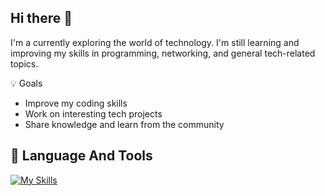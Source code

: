 ## Hi there 👋
I'm a currently exploring the world of technology. I'm still learning and improving my skills in programming, networking, and general tech-related topics.

💡 Goals

- Improve my coding skills
- Work on interesting tech projects
- Share knowledge and learn from the community

## 🧰 Language And Tools
[![My Skills](https://skillicons.dev/icons?i=java)](#)

